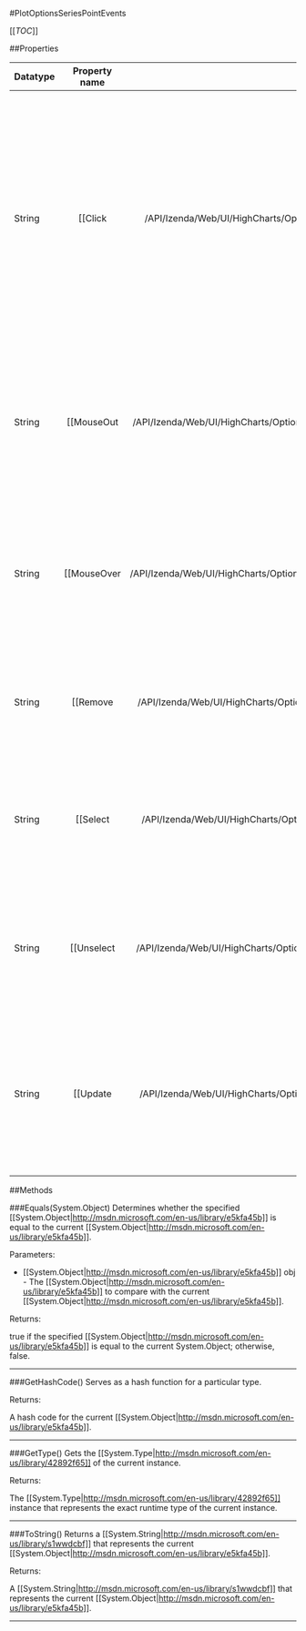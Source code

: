 #PlotOptionsSeriesPointEvents

[[_TOC_]]

##Properties

|Datatype|Property name|Property description|Default Value|
|:-------|:----------:|:-----------------:|:-----------:|
|String|[[Click|/API/Izenda/Web/UI/HighCharts/Options/CodeSamples/Izenda_Web_UI_HighCharts_Options_PlotOptionsSeriesPointEvents_Click]]|<p></p>Fires when a point is clicked. The <code>this</code> keyword refers to the point object itself. One parameter, <code>event</code>, is passed to the function. This contains common event information based on jQuery or MooTools depending on which library is used as the base for Highcharts.<p></p><p>If the <code>series.allowPointSelect</code> option is true, the default action for the point's click event is to toggle the point's select state. Returning <code>false</code> cansels this action.</p>|null|
|String|[[MouseOut|/API/Izenda/Web/UI/HighCharts/Options/CodeSamples/Izenda_Web_UI_HighCharts_Options_PlotOptionsSeriesPointEvents_MouseOut]]| Fires when the mouse leaves the area close to the point. The <code>this</code> keyword refers to the point object itself. One parameter, <code>event</code>, is passed to the function. This contains common event information based on jQuery or MooTools depending on which library is used as the base for Highcharts. |null|
|String|[[MouseOver|/API/Izenda/Web/UI/HighCharts/Options/CodeSamples/Izenda_Web_UI_HighCharts_Options_PlotOptionsSeriesPointEvents_MouseOver]]| Fires when the mouse enters the area close to the point. The <code>this</code> keyword refers to the point object itself. One parameter, <code>event</code>, is passed to the function. This contains common event information based on jQuery or MooTools depending on which library is used as the base for Highcharts. |null|
|String|[[Remove|/API/Izenda/Web/UI/HighCharts/Options/CodeSamples/Izenda_Web_UI_HighCharts_Options_PlotOptionsSeriesPointEvents_Remove]]| Fires when the point is removed using the <code>.remove()</code> method. The <code>this</code> keyword refers to the point object itself. One parameter, <code>event</code>, is passed to the function. Returning <code>false</code> cancels the operation. |null|
|String|[[Select|/API/Izenda/Web/UI/HighCharts/Options/CodeSamples/Izenda_Web_UI_HighCharts_Options_PlotOptionsSeriesPointEvents_Select]]| Fires when the point is selected either programatically or following a click on the point. The <code>this</code> keyword refers to the point object itself. One parameter, <code>event</code>, is passed to the function. Returning <code>false</code> cancels the operation. |null|
|String|[[Unselect|/API/Izenda/Web/UI/HighCharts/Options/CodeSamples/Izenda_Web_UI_HighCharts_Options_PlotOptionsSeriesPointEvents_Unselect]]| Fires when the point is unselected either programatically or following a click on the point. The <code>this</code> keyword refers to the point object itself. One parameter, <code>event</code>, is passed to the function. Returning <code>false</code> cancels the operation. |null|
|String|[[Update|/API/Izenda/Web/UI/HighCharts/Options/CodeSamples/Izenda_Web_UI_HighCharts_Options_PlotOptionsSeriesPointEvents_Update]]| Fires when the point is updated programmatically through the <code>.update()</code> method. The <code>this</code> keyword refers to the point object itself. One parameter, <code>event</code>, is passed to the function. The new point options can be accessed through <code>event.options</code>. Returning <code>false</code> cancels the operation. |null|


##Methods

###Equals(System.Object)
Determines whether the specified [[System.Object|http://msdn.microsoft.com/en-us/library/e5kfa45b]] is equal to the current [[System.Object|http://msdn.microsoft.com/en-us/library/e5kfa45b]].

Parameters: 

* [[System.Object|http://msdn.microsoft.com/en-us/library/e5kfa45b]] obj  - The [[System.Object|http://msdn.microsoft.com/en-us/library/e5kfa45b]] to compare with the current [[System.Object|http://msdn.microsoft.com/en-us/library/e5kfa45b]].





Returns:

true if the specified [[System.Object|http://msdn.microsoft.com/en-us/library/e5kfa45b]] is equal to the current System.Object; otherwise, false.


---


###GetHashCode()
 Serves as a hash function for a particular type.  





Returns:

A hash code for the current [[System.Object|http://msdn.microsoft.com/en-us/library/e5kfa45b]].


---


###GetType()
Gets the [[System.Type|http://msdn.microsoft.com/en-us/library/42892f65]] of the current instance.





Returns:

The [[System.Type|http://msdn.microsoft.com/en-us/library/42892f65]] instance that represents the exact runtime type of the current instance.


---


###ToString()
Returns a [[System.String|http://msdn.microsoft.com/en-us/library/s1wwdcbf]] that represents the current [[System.Object|http://msdn.microsoft.com/en-us/library/e5kfa45b]].





Returns:

A [[System.String|http://msdn.microsoft.com/en-us/library/s1wwdcbf]] that represents the current [[System.Object|http://msdn.microsoft.com/en-us/library/e5kfa45b]].


---


